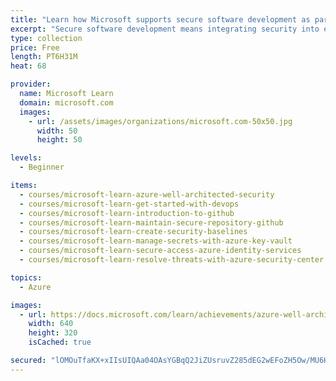 ```yaml
---
title: "Learn how Microsoft supports secure software development as part of a cybersecurity solution"
excerpt: "Secure software development means integrating security into each phase of your development lifecycle, from requirements analysis to maintenance. Microsoft provides many services that can help you develop more secure code and deploy a more secure application in the cloud. This learning path provides an overview of the services and offerings available to help you build secure software as part of a cybersecurity solution.The deadline for agencies to comply with NIST/CISA/OMB guidance on security measures for critical software (including applying practices of least privilege, network segmentation, and proper configuration), per section 4 of the Executive Order on Improving the Nation's Cybersecurity, is **August 10, 2021**. The deadline for agencies to comply with the guidance identifying practices that enhance the security of the software supply chain with respect to software procurement, also per section 4, is **March 8, 2022**."
type: collection
price: Free
length: PT6H31M
heat: 68

provider:
  name: Microsoft Learn
  domain: microsoft.com
  images:
    - url: /assets/images/organizations/microsoft.com-50x50.jpg
      width: 50
      height: 50

levels:
  - Beginner

items:
  - courses/microsoft-learn-azure-well-architected-security
  - courses/microsoft-learn-get-started-with-devops
  - courses/microsoft-learn-introduction-to-github
  - courses/microsoft-learn-maintain-secure-repository-github
  - courses/microsoft-learn-create-security-baselines
  - courses/microsoft-learn-manage-secrets-with-azure-key-vault
  - courses/microsoft-learn-secure-access-azure-identity-services
  - courses/microsoft-learn-resolve-threats-with-azure-security-center

topics:
  - Azure

images:
  - url: https://docs.microsoft.com/learn/achievements/azure-well-architected-security-social.png
    width: 640
    height: 320
    isCached: true

secured: "lOMOuTfaKX+xIIsUIQAa04OAsYGBqQ2JiZUsruvZ285dEG2wEFoZH5Ow/MU6HGp/hVSV3pNughGsrdS8wXVei154UDxfHt4dX40oag5jkSYgr84gWjXynubkRb/fAB8n+7sow6Q7o8QrCTR3iVUA5bUd+l1oUAw86L0rtHbZ2E+MuMHC9+chUlba+4khEPw6DBoQlEsrrmXbmnXM94GWNvF1FE4yjVTq4vgUBV9wh7KJgv7u0KzvkYw0Yu9UnVlIVG/I1FY+B1ch3up2t++FVufJRVxkjwU7M37eheo8b7m9Z+EP7skGJivmmWovMIWKLSUJuGzpTZfm1Q60tVKXaOpzIZY804N7HruMW8+j0Mk=;NGcIND6PtNmotI67EjVV2A=="
---
```


